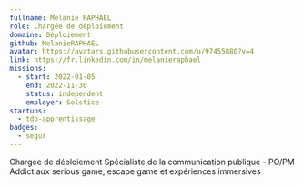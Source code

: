 ```yaml
---
fullname: Mélanie RAPHAËL
role: Chargée de déploiement
domaine: Déploiement
github: MelanieRAPHAEL
avatar: https://avatars.githubusercontent.com/u/97455880?v=4
link: https://fr.linkedin.com/in/melanieraphael 
missions:
  - start: 2022-01-05
    end: 2022-11-30
    status: independent
    employer: Solstice
startups:
  - tdb-apprentissage
badges:
  - segur
---
```


Chargée de déploiement 
Spécialiste de la communication publique - PO/PM
Addict aux serious game, escape game et expériences immersives
